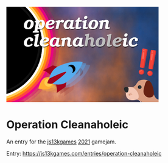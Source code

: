 ![Operation Cleanaholeic](preview_v3_400x250.jpg)

# Operation Cleanaholeic

An entry for the [js13kgames](https://js13kgames.com/) [2021](http://2021.js13kgames.com/) gamejam.

Entry: https://js13kgames.com/entries/operation-cleanaholeic
